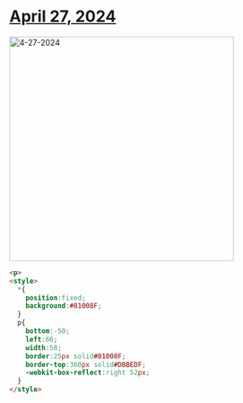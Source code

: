 # [April 27, 2024](https://cssbattle.dev/play/M34BnP6fEFlbA40jdpTo)

<img src="https://firebasestorage.googleapis.com/v0/b/cssbattleapp.appspot.com/o/user%2Fummd3POvEDfFyeFvVdOMG3OOrwE2%2Ftargets%2Ftarget_8cXtNb9@2x.png?alt=media" width="400" alt="4-27-2024" />

```html
<p>
<style>
  *{
    position:fixed;
    background:#81008F;
  }
  p{
    bottom:-50;
    left:66;
    width:58;
    border:25px solid#81008F;
    border-top:360px solid#DBBEDF;
    -webkit-box-reflect:right 52px;
  }
</style>
```
